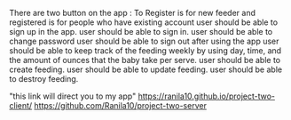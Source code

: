 There are two button on the app : To Register is for new feeder and registered is for people who have existing account 
user should be able to sign up in the app.
user should be able to sign in.
user should be able to change password
user should be able to sign out after using the app 
user should be able to keep track of the feeding weekly by using day, time, and the amount of ounces that the baby take per serve.
user should be able to create feeding.
user should be able to update feeding.
user should be able to destroy feeding. 


"this link will direct you to my app" 
https://ranila10.github.io/project-two-client/
https://github.com/Ranila10/project-two-server